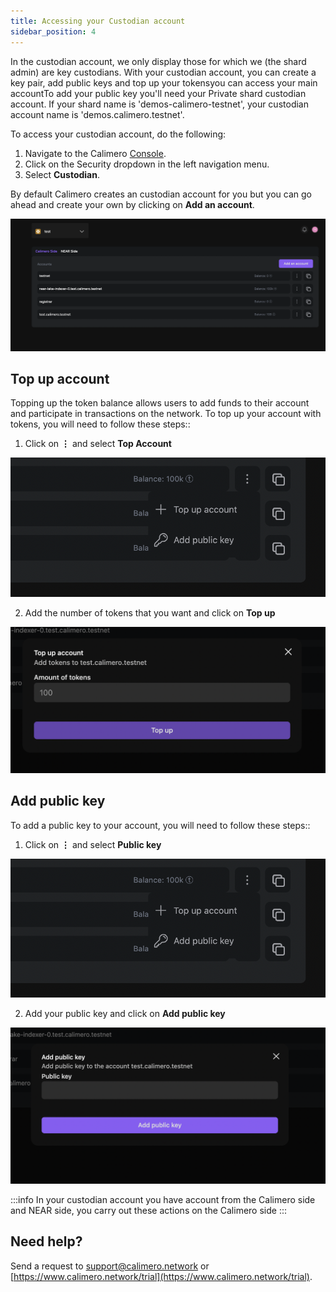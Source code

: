 ```yaml
---
title: Accessing your Custodian account
sidebar_position: 4
---
```

 
In the custodian account, we only display those for which we (the shard admin) are key custodians. With your custodian account, you can create a key pair, add public keys and top up your tokensyou can access your main accountTo add your public key you'll need your Private shard custodian account.  If your shard name is 'demos-calimero-testnet', your custodian account name is 'demos.calimero.testnet'.


To access your custodian account, do the following:

1. Navigate to the Calimero [Console](https://app.calimero.network/dashboard).
2. Click on the Security dropdown in the left navigation menu.
3. Select **Custodian**.

By default Calimero creates an custodian account for you but you can go ahead and create your own by clicking on **Add an account**.

![](../../static/img/access_account.png)


## Top up account

Topping up the token balance allows users to add funds to their account and participate in transactions on the network.  To top up your account with tokens, you will need to follow these steps::

1. Click on  **⋮** and select **Top Account**

![](../../static/img/top_account.png)

2. Add the number of tokens that you want and click on **Top up**

![](../../static/img/token_number.png)


## Add public key

To add a public key to your account, you will need to follow these steps::

1. Click on  **⋮** and select **Public key**

![](../../static/img/top_account.png)

2. Add your public key and click on **Add public key**

![](../../static/img/public_key.png)


:::info
In your custodian account you have account from the Calimero side and NEAR side, you carry out these actions on the Calimero side
:::


## Need help?
Send a request to [support@calimero.network](mailto:support@calimero.network) or [https://www.calimero.network/trial](https://www.calimero.network/trial).


